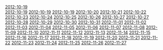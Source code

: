<a href="2012-10-19.md">2012-10-19</a>
<br />
<a href="2012-10-19.md">2012-10-19</a>
<a href="2012-10-19.md">2012-10-19</a>
<a href="2012-10-19.md">2012-10-19</a>
<a href="2012-10-20.md">2012-10-20</a>
<a href="2012-10-21.md">2012-10-21</a>
<a href="2012-10-22.md">2012-10-22</a>
<a href="2012-10-23.md">2012-10-23</a>
<a href="2012-10-24.md">2012-10-24</a>
<a href="2012-10-25.md">2012-10-25</a>
<a href="2012-10-26.md">2012-10-26</a>
<a href="2012-10-27.md">2012-10-27</a>
<a href="2012-10-27.md">2012-10-27</a>
<a href="2012-10-28.md">2012-10-28</a>
<a href="2012-10-29.md">2012-10-29</a>
<a href="2012-10-30.md">2012-10-30</a>
<a href="2012-10-31.md">2012-10-31</a>
<a href="2012-11-01.md">2012-11-01</a>
<a href="2012-11-02.md">2012-11-02</a>
<a href="2012-11-03.md">2012-11-03</a>
<a href="2012-11-04.md">2012-11-04</a>
<a href="2012-11-05.md">2012-11-05</a>
<a href="2012-11-06.md">2012-11-06</a>
<a href="2012-11-07.md">2012-11-07</a>
<a href="2012-11-08.md">2012-11-08</a>
<a href="2012-11-09.md">2012-11-09</a>
<a href="2012-11-10.md">2012-11-10</a>
<a href="2012-11-11.md">2012-11-11</a>
<a href="2012-11-12.md">2012-11-12</a>
<a href="2012-11-13.md">2012-11-13</a>
<a href="2012-11-14.md">2012-11-14</a>
<a href="2012-11-15.md">2012-11-15</a>
<a href="2012-11-16.md">2012-11-16</a>
<a href="2012-11-17.md">2012-11-17</a>
<a href="2012-11-18.md">2012-11-18</a>
<a href="2012-11-19.md">2012-11-19</a>
<a href="2012-11-20.md">2012-11-20</a>
<a href="2012-11-21.md">2012-11-21</a>
<a href="2012-11-22.md">2012-11-22</a>
<a href="2012-11-23.md">2012-11-23</a>
<a href="2012-11-24.md">2012-11-24</a>
<a href="2012-11-25.md">2012-11-25</a>
<a href="2012-11-26.md">2012-11-26</a>
<a href="2012-11-27.md">2012-11-27</a>


